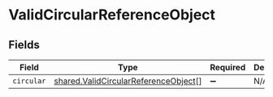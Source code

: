 # ValidCircularReferenceObject


## Fields

| Field                                                                                        | Type                                                                                         | Required                                                                                     | Description                                                                                  |
| -------------------------------------------------------------------------------------------- | -------------------------------------------------------------------------------------------- | -------------------------------------------------------------------------------------------- | -------------------------------------------------------------------------------------------- |
| `circular`                                                                                   | [shared.ValidCircularReferenceObject](../../models/shared/validcircularreferenceobject.md)[] | :heavy_minus_sign:                                                                           | N/A                                                                                          |